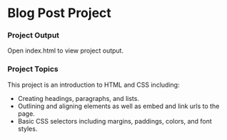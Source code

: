 # Blog Post Project

### Project Output
Open index.html to view project output.

### Project Topics
This project is an introduction to HTML and CSS including:
* Creating headings, paragraphs, and lists. 
* Outlining and aligning elements as well as embed and link urls to the page.
* Basic CSS selectors including margins, paddings, colors, and font styles.
